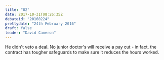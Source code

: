 ```yaml
---
title: "02"
date: 2017-10-31T08:26:35Z
debateid: "20160224"
prettydate: "24th February 2016"
draft: false
leader: "David Cameron"
---
```


He didn't veto a deal. No junior doctor's will receive a pay cut - in fact, the contract has tougher safeguards to make sure it reduces the hours worked.